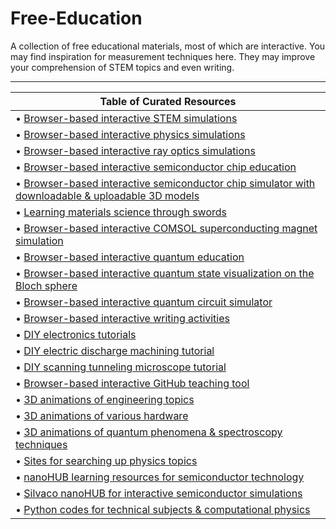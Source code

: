 # Free-Education



A collection of free educational materials, most of which are interactive. You may find inspiration for measurement techniques here. They may improve your comprehension of STEM topics and even writing.
_____________________________________________________________________________________________________________________________________________________________________________

| Table of Curated Resources |
|--------------------------|
| • [Browser-based interactive STEM simulations](https://phet.colorado.edu/en/simulations/browse) |
| • [Browser-based interactive physics simulations](https://ophysics.com/w12.html) |
| • [Browser-based interactive ray optics simulations](https://phydemo.app/ray-optics) |
| • [Browser-based interactive semiconductor chip education](https://tinytapeout.com/siliwiz/introduction) |
| • [Browser-based interactive semiconductor chip simulator with downloadable & uploadable 3D models](https://siliwiz.pages.dev) |
| • [Learning materials science through swords](https://www.tf.uni-kiel.de/matwis/amat/iss/index.html) |
| • [Browser-based interactive COMSOL superconducting magnet simulation](https://aurora.epfl.ch/app-lib) |
| • [Browser-based interactive quantum education](https://www.st-andrews.ac.uk/physics/quvis/) |
| • [Browser-based interactive quantum state visualization on the Bloch sphere](https://javafxpert.github.io/grok-bloch) |
| • [Browser-based interactive quantum circuit simulator](https://qcsimulator.github.io) |
| • [Browser-based interactive writing activities](https://www.quill.org) |
| • [DIY electronics tutorials](https://www.instructables.com/member/GreatScottLab/instructables) |
| • [DIY electric discharge machining tutorial](https://www.printables.com/@RackRoboticsO_631255/models) |
| • [DIY scanning tunneling microscope tutorial](https://hackaday.io/project/4986-scanning-tunneling-microscope) |
| • [Browser-based interactive GitHub teaching tool](https://learngitbranching.js.org) |
| • [3D animations of engineering topics](https://www.youtube.com/@Lesics/playlists) |
| • [3D animations of various hardware](https://www.youtube.com/@BranchEducation/playlists) |
| • [3D animations of quantum phenomena & spectroscopy techniques](https://toutestquantique.fr/en) |
| • [Sites for searching up physics topics](https://physurls.com) |
| • [nanoHUB learning resources for semiconductor technology](https://nanohub.org/groups/semiconductoreducation) |
| • [Silvaco nanoHUB for interactive semiconductor simulations](https://nanohub.org/resources/silvacotcad) |
| • [Python codes for technical subjects & computational physics](https://github.com/FOSSEE/Python-Textbook-Companions) |
